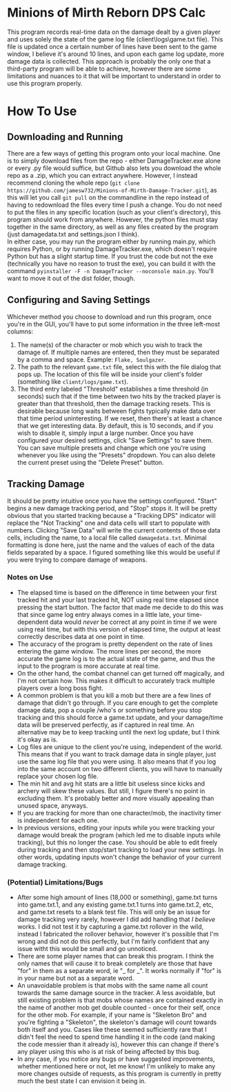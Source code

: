 # Minions of Mirth Reborn DPS Calc
This program records real-time data on the damage dealt by a given player and uses solely the state of the game log file (client\logs\game.txt file). This file is updated once a certain number of lines have been sent to the game window, I believe it's around 10 lines, and upon each game log update, more damage data is collected. This approach is probably the only one that a third-party program will be able to achieve, however there are some limitations and nuances to it that will be important to understand in order to use this program properly.
# How To Use
## Downloading and Running
There are a few ways of getting this program onto your local machine. One is to simply download files from the repo - either DamageTracker.exe alone or every .py file would suffice, but Github also lets you download the whole repo as a .zip, which you can extract anywhere. However, I instead recommend cloning the whole repo (`git clone https://github.com/jamesw732/Minions-of-Mirth-Damage-Tracker.git`), as this will let you call `git pull` on the commandline in the repo instead of having to redownload the files every time I push a change. You do not need to put the files in any specific location (such as your client's directory), this program should work from anywhere. However, the python files must stay together in the same directory, as well as any files created by the program (just damagedata.txt and settings.json I think).  
In either case, you may run the program either by running main.py, which requires Python, or by running DamageTracker.exe, which doesn't require Python but has a slight startup time. If you trust the code but not the exe (technically you have no reason to trust the exe), you can build it with the command `pyinstaller -F -n DamageTracker --noconsole main.py`. You'll want to move it out of the dist folder, though.
## Configuring and Saving Settings
Whichever method you choose to download and run this program, once you're in the GUI, you'll have to put some information in the three left-most columns:
1. The name(s) of the character or mob which you wish to track the damage of. If multiple names are entered, then they must be separated by a comma and space. Example: `Flake, Soulgazer`.
2. The path to the relevant `game.txt` file, select this with the file dialog that pops up. The location of this file will be inside your client's folder (something like `client/logs/game.txt`).
3. The third entry labeled "Threshold" establishes a time threshold (in seconds) such that if the time between two hits by the tracked player is greater than that threshold, then the damage tracking resets. This is desirable because long waits between fights typically make data over that time period uninteresting. If we reset, then there's at least a chance that we get interesting data. By default, this is 10 seconds, and if you wish to disable it, simply input a large number.
Once you have configured your desired settings, click "Save Settings" to save them. You can save multiple presets and change which one you're using whenever you like using the "Presets" dropdown. You can also delete the current preset using the "Delete Preset" button.
## Tracking Damage
It should be pretty intuitive once you have the settings configured. "Start" begins a new damage tracking period, and "Stop" stops it. It will be pretty obvious that you started tracking because a "Tracking DPS" indicator will replace the "Not Tracking" one and data cells will start to populate with numbers. Clicking "Save Data" will write the current contents of those data cells, including the name, to a local file called `damagedata.txt`. Minimal formatting is done here, just the name and the values of each of the data fields separated by a space. I figured something like this would be useful if you were trying to compare damage of weapons.
### Notes on Use
- The elapsed time is based on the difference in time between your first tracked hit and your last tracked hit, NOT using real time elapsed since pressing the start button. The factor that made me decide to do this was that since game log entry always comes in a little late, your time-dependent data would *never* be correct at any point in time if we were using real time, but with this version of elapsed time, the output at least correctly describes data at one point in time.
- The accuracy of the program is pretty dependent on the rate of lines entering the game window. The more lines per second, the more accurate the game log is to the actual state of the game, and thus the input to the program is more accurate at real time.
- On the other hand, the combat channel can get turned off magically, and I'm not certain how. This makes it difficult to accurately track multiple players over a long boss fight.
- A common problem is that you kill a mob but there are a few lines of damage that didn't go through. If you care enough to get the complete damage data, pop a couple /who's or something before you stop tracking and this should force a game.txt update, and your damage/time data will be preserved perfectly, as if captured in real time. An alternative may be to keep tracking until the next log update, but I think it's okay as is.
- Log files are unique to the client you're using, independent of the world. This means that if you want to track damage data in single player, just use the same log file that you were using. It also means that if you log into the same account on two different clients, you will have to manually replace your chosen log file.
- The min hit and avg hit stats are a little bit useless since kicks and archery will skew these values. But still, I figure there's no point in excluding them. It's probably better and more visually appealing than unused space, anyways.
- If you are tracking for more than one character/mob, the inactivity timer is independent for each one.
- In previous versions, editing your inputs while you were tracking your damage would break the program (which led me to disable inputs while tracking), but this no longer the case. You should be able to edit freely during tracking and then stop/start tracking to load your new settings. In other words, updating inputs won't change the behavior of your current damage tracking.
### (Potential) Limitations/Bugs
- After some high amount of lines (18,000 or something), game.txt turns into game.txt.1, and any existing game.txt.1 turns into game.txt.2, etc, and game.txt resets to a blank test file. This will only be an issue for damage tracking very rarely, however I did add handling that *I believe* works. I did not test it by capturing a game.txt rollover in the wild, instead I fabricated the rollover behavior, however it's possible that I'm wrong and did not do this perfectly, but I'm fairly confident that any issue witht this would be small and go unnoticed.
- There are some player names that can break this program. I think the only names that will cause it to break completely are those that have "for" in them as a separate word, ie "\_ for \_". It works normally if "for" is in your name but not as a separate word.
- An unavoidable problem is that mobs with the same name all count towards the same damage source in the tracker. A less avoidable, but still existing problem is that mobs whose names are contained exactly in the name of another mob get double counted - once for their self, once for the other mob. For example, if your name is "Skeleton Bro" and you're fighting a "Skeleton", the skeleton's damage will count towards both itself and you. Cases like these seemed sufficiently rare that I didn't feel the need to spend time handling it in the code (and making the code messier than it already is), however this can change if there's any player using this who is at risk of being affected by this bug.
- In any case, if you notice any bugs or have suggested improvements, whether mentioned here or not, let me know! I'm unlikely to make any more changes outside of requests, as this program is currently in pretty much the best state I can envision it being in.
